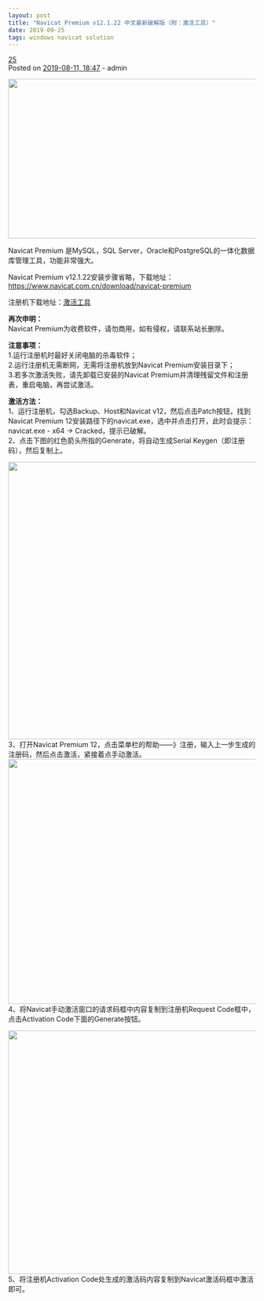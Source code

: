 ```yaml
---
layout: post
title: "Navicat Premium v12.1.22 中文最新破解版（附：激活工具）"
date: 2019-09-25 
tags: windows navicat solution
---
```


<article id="post-513" class="post-513 post type-post status-publish format-standard hentry category-download tag-mysql tag-navicat-premium">
  <div class="entry-head clear pr">
    <div class="post-cmt block pa right"><a href="https://defcon.cn/513.html#comments">25</a><span class="corner pa"></span></div>
    </div>
  <div class="entry clear">
    <span class="post-meta"><span class="screen-reader-text">Posted on</span> <a href="https://defcon.cn/513.html" rel="bookmark"><time class="updated" datetime="2019-08-11T18:47:05+08:00">2019-08-11, 18:47</time></a> - admin </span>
          <div class="post-thumbnail">
              <a href="https://defcon.cn/513.html">
                              </a>
          </div><!-- .post-thumbnail -->
    <p><a href="https://defcon.cn/wp-content/uploads/2014/02/Navicat-Premium.png" rel="ignition" class="cboxElement"><img class="alignnone size-full wp-image-3800 aligncenter" src="https://defcon.cn/wp-content/uploads/2014/02/Navicat-Premium.png" alt="" width="640" height="325"></a></p>
<p>Navicat Premium 是MySQL，SQL Server，Oracle和PostgreSQL的一体化数据库管理工具，功能非常强大。</p>
<p>Navicat Premium v12.1.22安装步骤省略，下载地址：<a href="https://defcon.cn/go.php?url=https://www.navicat.com.cn/download/navicat-premium" target="_blank" rel="noopener noreferrer">https://www.navicat.com.cn/download/navicat-premium</a></p>
<p>注册机下载地址：<a href="https://defcon.cn/go.php?url=https://shareout.ctfile.com/fs/1855579-392209143" target="_blank" rel="noopener noreferrer">激活工具</a></p>
<p><strong>再次申明：</strong><br>
Navicat Premium为收费软件，请勿商用，如有侵权，请联系站长删除。</p>
<p><strong>注意事项：</strong><br>
1.运行注册机时最好关闭电脑的杀毒软件；<br>
2.运行注册机无需断网，无需将注册机放到Navicat Premium安装目录下；<br>
3.若多次激活失败，请先卸载已安装的Navicat Premium并清理残留文件和注册表，重启电脑，再尝试激活。</p>
<p><strong>激活方法：</strong><br>
1、运行注册机，勾选Backup、Host和Navicat v12，然后点击Patch按钮，找到Navicat Premium 12安装路径下的navicat.exe，选中并点击打开，此时会提示：navicat.exe - x64 -&gt; Cracked，提示已破解。<br>
2、点击下图的红色箭头所指的Generate，将自动生成Serial Keygen（即注册码），然后复制上。</p>
<p><a href="https://defcon.cn/wp-content/uploads/2014/02/patch.png" rel="ignition" class="cboxElement"><img class="alignnone size-full wp-image-3801 aligncenter" src="https://defcon.cn/wp-content/uploads/2014/02/patch.png" alt="" width="587" height="565"></a><br>
3、打开Navicat Premium 12，点击菜单栏的帮助——》注册，输入上一步生成的注册码，然后点击激活，紧接着点手动激活。<a href="https://defcon.cn/wp-content/uploads/2014/02/active.png" rel="ignition" class="cboxElement"><img class="alignnone size-full wp-image-3802" src="https://defcon.cn/wp-content/uploads/2014/02/active.png" alt="" width="953" height="499" srcset="https://defcon.cn/wp-content/uploads/2014/02/active.png 953w, https://defcon.cn/wp-content/uploads/2014/02/active-768x402.png 768w" sizes="(max-width: 953px) 100vw, 953px"></a><br>
4、将Navicat手动激活窗口的请求码框中内容复制到注册机Request Code框中，点击Activation Code下面的Generate按钮。</p>
<p><a href="https://defcon.cn/wp-content/uploads/2014/02/qqm.png" rel="ignition" class="cboxElement"><img class="alignnone size-full wp-image-3803" src="https://defcon.cn/wp-content/uploads/2014/02/qqm.png" alt="" width="954" height="496" srcset="https://defcon.cn/wp-content/uploads/2014/02/qqm.png 954w, https://defcon.cn/wp-content/uploads/2014/02/qqm-768x399.png 768w" sizes="(max-width: 954px) 100vw, 954px"></a><br>
5、将注册机Activation Code处生成的激活码内容复制到Navicat激活码框中激活即可。</p>
<div class="__youshang">
            <div id="__youshang_popup" class="wechat popup" style="display: none;">
                <div class="head">微信扫一扫，打赏5毛！</div>
                <div class="qrcode"><div class="qrcode-li wechat"><a href="https://defcon.cn/wp-content/uploads/2019/04/weixinpay.jpg" rel="ignition" class="cboxElement"><img src="https://defcon.cn/wp-content/uploads/2019/04/weixinpay.jpg"></a></div><div class="qrcode-li alipay" style="display:none;"><a href="https://defcon.cn/wp-content/uploads/2019/04/alipay.jpg" rel="ignition" class="cboxElement"><img src="https://defcon.cn/wp-content/uploads/2019/04/alipay.jpg"></a></div></div>
                <ul class="platform"><li class="icon-wechat active" data-bg-color="#05af4e" data-thanks="微信扫一扫，打赏5毛！"></li><li class="icon-alipay " data-bg-color="#00a2ea" data-thanks="支付宝扫一扫，打赏5毛！"></li></ul>
            </div>
        </div>  </div>
</article>